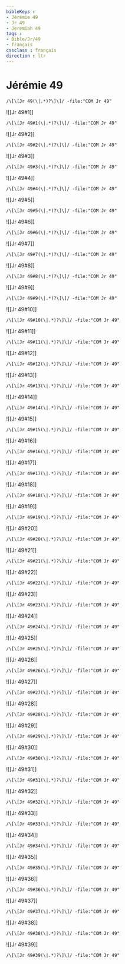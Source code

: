 ```yaml
---
bibleKeys : 
- Jérémie 49
- Jr 49
- Jeremiah 49
tags : 
- Bible/Jr/49
- français
cssclass : français
direction : ltr
---
```


# Jérémie 49

```query
/\[\[Jr 49(\|.*)?\]\]/ -file:"COM Jr 49"
```



![[Jr 49#1]]

```query
/\[\[Jr 49#1(\|.*)?\]\]/ -file:"COM Jr 49"
```

![[Jr 49#2]]

```query
/\[\[Jr 49#2(\|.*)?\]\]/ -file:"COM Jr 49"
```

![[Jr 49#3]]

```query
/\[\[Jr 49#3(\|.*)?\]\]/ -file:"COM Jr 49"
```

![[Jr 49#4]]

```query
/\[\[Jr 49#4(\|.*)?\]\]/ -file:"COM Jr 49"
```

![[Jr 49#5]]

```query
/\[\[Jr 49#5(\|.*)?\]\]/ -file:"COM Jr 49"
```

![[Jr 49#6]]

```query
/\[\[Jr 49#6(\|.*)?\]\]/ -file:"COM Jr 49"
```

![[Jr 49#7]]

```query
/\[\[Jr 49#7(\|.*)?\]\]/ -file:"COM Jr 49"
```

![[Jr 49#8]]

```query
/\[\[Jr 49#8(\|.*)?\]\]/ -file:"COM Jr 49"
```

![[Jr 49#9]]

```query
/\[\[Jr 49#9(\|.*)?\]\]/ -file:"COM Jr 49"
```

![[Jr 49#10]]

```query
/\[\[Jr 49#10(\|.*)?\]\]/ -file:"COM Jr 49"
```

![[Jr 49#11]]

```query
/\[\[Jr 49#11(\|.*)?\]\]/ -file:"COM Jr 49"
```

![[Jr 49#12]]

```query
/\[\[Jr 49#12(\|.*)?\]\]/ -file:"COM Jr 49"
```

![[Jr 49#13]]

```query
/\[\[Jr 49#13(\|.*)?\]\]/ -file:"COM Jr 49"
```

![[Jr 49#14]]

```query
/\[\[Jr 49#14(\|.*)?\]\]/ -file:"COM Jr 49"
```

![[Jr 49#15]]

```query
/\[\[Jr 49#15(\|.*)?\]\]/ -file:"COM Jr 49"
```

![[Jr 49#16]]

```query
/\[\[Jr 49#16(\|.*)?\]\]/ -file:"COM Jr 49"
```

![[Jr 49#17]]

```query
/\[\[Jr 49#17(\|.*)?\]\]/ -file:"COM Jr 49"
```

![[Jr 49#18]]

```query
/\[\[Jr 49#18(\|.*)?\]\]/ -file:"COM Jr 49"
```

![[Jr 49#19]]

```query
/\[\[Jr 49#19(\|.*)?\]\]/ -file:"COM Jr 49"
```

![[Jr 49#20]]

```query
/\[\[Jr 49#20(\|.*)?\]\]/ -file:"COM Jr 49"
```

![[Jr 49#21]]

```query
/\[\[Jr 49#21(\|.*)?\]\]/ -file:"COM Jr 49"
```

![[Jr 49#22]]

```query
/\[\[Jr 49#22(\|.*)?\]\]/ -file:"COM Jr 49"
```

![[Jr 49#23]]

```query
/\[\[Jr 49#23(\|.*)?\]\]/ -file:"COM Jr 49"
```

![[Jr 49#24]]

```query
/\[\[Jr 49#24(\|.*)?\]\]/ -file:"COM Jr 49"
```

![[Jr 49#25]]

```query
/\[\[Jr 49#25(\|.*)?\]\]/ -file:"COM Jr 49"
```

![[Jr 49#26]]

```query
/\[\[Jr 49#26(\|.*)?\]\]/ -file:"COM Jr 49"
```

![[Jr 49#27]]

```query
/\[\[Jr 49#27(\|.*)?\]\]/ -file:"COM Jr 49"
```

![[Jr 49#28]]

```query
/\[\[Jr 49#28(\|.*)?\]\]/ -file:"COM Jr 49"
```

![[Jr 49#29]]

```query
/\[\[Jr 49#29(\|.*)?\]\]/ -file:"COM Jr 49"
```

![[Jr 49#30]]

```query
/\[\[Jr 49#30(\|.*)?\]\]/ -file:"COM Jr 49"
```

![[Jr 49#31]]

```query
/\[\[Jr 49#31(\|.*)?\]\]/ -file:"COM Jr 49"
```

![[Jr 49#32]]

```query
/\[\[Jr 49#32(\|.*)?\]\]/ -file:"COM Jr 49"
```

![[Jr 49#33]]

```query
/\[\[Jr 49#33(\|.*)?\]\]/ -file:"COM Jr 49"
```

![[Jr 49#34]]

```query
/\[\[Jr 49#34(\|.*)?\]\]/ -file:"COM Jr 49"
```

![[Jr 49#35]]

```query
/\[\[Jr 49#35(\|.*)?\]\]/ -file:"COM Jr 49"
```

![[Jr 49#36]]

```query
/\[\[Jr 49#36(\|.*)?\]\]/ -file:"COM Jr 49"
```

![[Jr 49#37]]

```query
/\[\[Jr 49#37(\|.*)?\]\]/ -file:"COM Jr 49"
```

![[Jr 49#38]]

```query
/\[\[Jr 49#38(\|.*)?\]\]/ -file:"COM Jr 49"
```

![[Jr 49#39]]

```query
/\[\[Jr 49#39(\|.*)?\]\]/ -file:"COM Jr 49"
```

